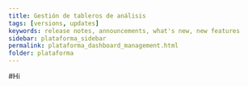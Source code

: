 ```yaml
---
title: Gestión de tableros de análisis
tags: [versions, updates]
keywords: release notes, announcements, what's new, new features
sidebar: plataforma_sidebar
permalink: plataforma_dashboard_management.html
folder: plataforma
---
```


#Hi

